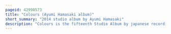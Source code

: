 ```yaml
---
pageid: 42998573
title: "Colours (Ayumi Hamasaki album)"
short_summary: "2014 studio album by Ayumi Hamasaki"
description: "Colours is the fifteenth Studio Album by japanese recording artist Ayumi Hamasaki. It was released on July 2, 2014, in Japan by Avex Trax, Worldwide by Avex Entertainment Inc. , and on July 18 in Taiwan by Avex Taiwan. The Songs on the Album were entirely written by Hamasaki, while Production was led by long-time Collaborator Max Matsuura ; it also included a Variety of western Producers such as Armin Van Buuren, Members from redone Productions De Paris and Rush, Darkchild, and Fedde Le Grand, among Others. This became Hamasaki's first Studio Album to not have been fully produced by Matsuura and her first Album to incorporate a large Amount of english Language. Musically, Colours is an electronic Dance Music Album."
---
```

